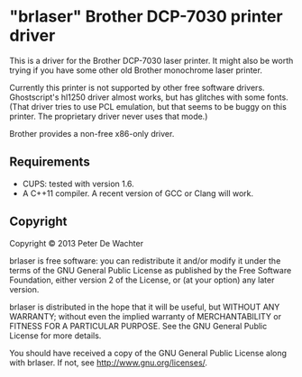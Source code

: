 "brlaser" Brother DCP-7030 printer driver
=========================================

This is a driver for the Brother DCP-7030 laser printer. It might also
be worth trying if you have some other old Brother monochrome laser
printer.

Currently this printer is not supported by other free software
drivers. Ghostscript's hl1250 driver almost works, but has glitches
with some fonts. (That driver tries to use PCL emulation, but that
seems to be buggy on this printer. The proprietary driver never uses
that mode.)

Brother provides a non-free x86-only driver.

Requirements
------------

* CUPS: tested with version 1.6.
* A C++11 compiler. A recent version of GCC or Clang will work.

Copyright
---------

Copyright © 2013 Peter De Wachter

brlaser is free software: you can redistribute it and/or modify
it under the terms of the GNU General Public License as published by
the Free Software Foundation, either version 2 of the License, or
(at your option) any later version.

brlaser is distributed in the hope that it will be useful,
but WITHOUT ANY WARRANTY; without even the implied warranty of
MERCHANTABILITY or FITNESS FOR A PARTICULAR PURPOSE.  See the
GNU General Public License for more details.

You should have received a copy of the GNU General Public License
along with brlaser.  If not, see <http://www.gnu.org/licenses/>.
